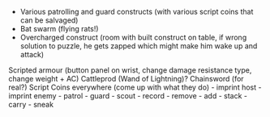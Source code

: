 - Various patrolling and guard constructs (with various script coins that can be salvaged)
- Bat swarm (flying rats!)
- Overcharged construct (room with built construct on table, if wrong solution to puzzle, he gets zapped which might make him wake up and attack)


Scripted armour (button panel on wrist, change damage resistance type, change weight + AC)
Cattleprod (Wand of Lightning)?
Chainsword (for real?)
Script Coins everywhere (come up with what they do)
	- imprint host
	- imprint enemy
	- patrol
	- guard
	- scout
	- record
	- remove
	- add
	- stack
	- carry
	- sneak
